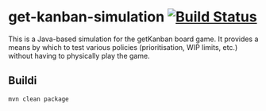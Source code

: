 # get-kanban-simulation [![Build Status](https://travis-ci.org/seize-the-dave/get-kanban-simulation.svg?branch=master)](https://travis-ci.org/seize-the-dave/get-kanban-simulation)
This is a Java-based simulation for the getKanban board game.  It provides a means by which to test various policies (prioritisation, WIP limits, etc.) without having to physically play the game.
## Buildi
`mvn clean package`
